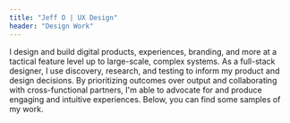 ```yaml
---
title: "Jeff O | UX Design"
header: "Design Work"
---
```

I design and build digital products, experiences, branding, and more at a tactical feature level up to large-scale, complex systems. As a full-stack designer, I use discovery, research, and testing to inform my product and design decisions. By prioritizing outcomes over output and collaborating with cross-functional partners, I'm able to advocate for and produce engaging and intuitive experiences. Below, you can find some samples of my work.
